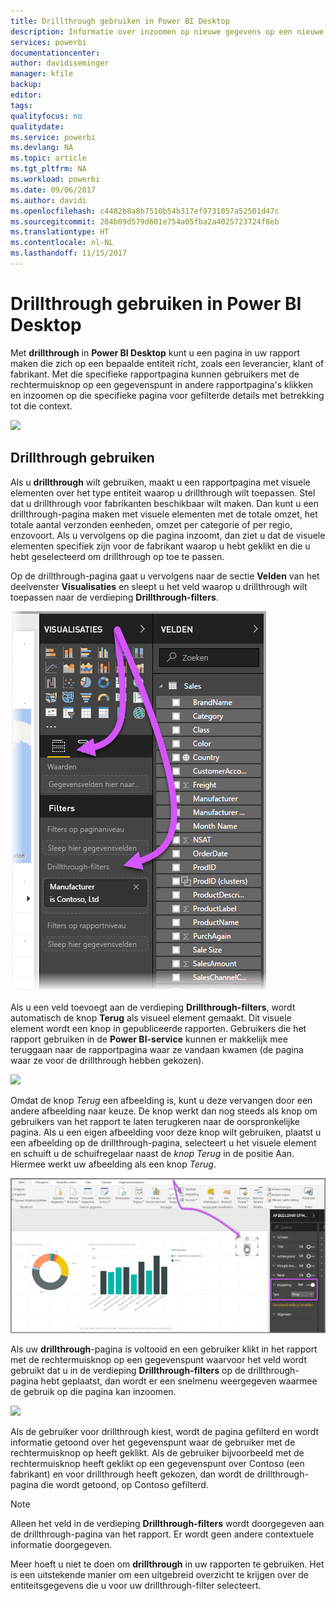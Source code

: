 ```yaml
---
title: Drillthrough gebruiken in Power BI Desktop
description: Informatie over inzoomen op nieuwe gegevens op een nieuwe rapportpagina in Power BI Desktop.
services: powerbi
documentationcenter: 
author: davidiseminger
manager: kfile
backup: 
editor: 
tags: 
qualityfocus: no
qualitydate: 
ms.service: powerbi
ms.devlang: NA
ms.topic: article
ms.tgt_pltfrm: NA
ms.workload: powerbi
ms.date: 09/06/2017
ms.author: davidi
ms.openlocfilehash: c4482b8a8b7510b54b317ef9731057a52501d47c
ms.sourcegitcommit: 284b09d579d601e754a05fba2a4025723724f8eb
ms.translationtype: HT
ms.contentlocale: nl-NL
ms.lasthandoff: 11/15/2017
---
```

# <a name="use-drillthrough-in-power-bi-desktop"></a>Drillthrough gebruiken in Power BI Desktop
Met **drillthrough** in **Power BI Desktop** kunt u een pagina in uw rapport maken die zich op een bepaalde entiteit richt, zoals een leverancier, klant of fabrikant. Met die specifieke rapportpagina kunnen gebruikers met de rechtermuisknop op een gegevenspunt in andere rapportpagina's klikken en inzoomen op die specifieke pagina voor gefilterde details met betrekking tot die context.

![](media/desktop-drillthrough/drillthrough_01.png)

## <a name="using-drillthrough"></a>Drillthrough gebruiken
Als u **drillthrough** wilt gebruiken, maakt u een rapportpagina met visuele elementen over het type entiteit waarop u drillthrough wilt toepassen. Stel dat u drillthrough voor fabrikanten beschikbaar wilt maken. Dan kunt u een drillthrough-pagina maken met visuele elementen met de totale omzet, het totale aantal verzonden eenheden, omzet per categorie of per regio, enzovoort. Als u vervolgens op die pagina inzoomt, dan ziet u dat de visuele elementen specifiek zijn voor de fabrikant waarop u hebt geklikt en die u hebt geselecteerd om drillthrough op toe te passen.

Op de drillthrough-pagina gaat u vervolgens naar de sectie **Velden** van het deelvenster **Visualisaties** en sleept u het veld waarop u drillthrough wilt toepassen naar de verdieping **Drillthrough-filters**.

![](media/desktop-drillthrough/drillthrough_02.png)

Als u een veld toevoegt aan de verdieping **Drillthrough-filters**, wordt automatisch de knop **Terug** als visueel element gemaakt. Dit visuele element wordt een knop in gepubliceerde rapporten. Gebruikers die het rapport gebruiken in de **Power BI-service** kunnen er makkelijk mee teruggaan naar de rapportpagina waar ze vandaan kwamen (de pagina waar ze voor de drillthrough hebben gekozen).

![](media/desktop-drillthrough/drillthrough_03.png)

Omdat de knop *Terug* een afbeelding is, kunt u deze vervangen door een andere afbeelding naar keuze. De knop werkt dan nog steeds als knop om gebruikers van het rapport te laten terugkeren naar de oorspronkelijke pagina. Als u een eigen afbeelding voor deze knop wilt gebruiken, plaatst u een afbeelding op de drillthrough-pagina, selecteert u het visuele element en schuift u de schuifregelaar naast de *knop Terug* in de positie Aan. Hiermee werkt uw afbeelding als een knop *Terug*.

![](media/desktop-drillthrough/drillthrough_05.png)

Als uw **drillthrough**-pagina is voltooid en een gebruiker klikt in het rapport met de rechtermuisknop op een gegevenspunt waarvoor het veld wordt gebruikt dat u in de verdieping **Drillthrough-filters** op de drillthrough-pagina hebt geplaatst, dan wordt er een snelmenu weergegeven waarmee de gebruik op die pagina kan inzoomen.

![](media/desktop-drillthrough/drillthrough_04.png)

Als de gebruiker voor drillthrough kiest, wordt de pagina gefilterd en wordt informatie getoond over het gegevenspunt waar de gebruiker met de rechtermuisknop op heeft geklikt. Als de gebruiker bijvoorbeeld met de rechtermuisknop heeft geklikt op een gegevenspunt over Contoso (een fabrikant) en voor drillthrough heeft gekozen, dan wordt de drillthrough-pagina die wordt getoond, op Contoso gefilterd.

> [!NOTE]
> Alleen het veld in de verdieping **Drillthrough-filters** wordt doorgegeven aan de drillthrough-pagina van het rapport. Er wordt geen andere contextuele informatie doorgegeven.
> 
> 

Meer hoeft u niet te doen om **drillthrough** in uw rapporten te gebruiken. Het is een uitstekende manier om een uitgebreid overzicht te krijgen over de entiteitsgegevens die u voor uw drillthrough-filter selecteert.

